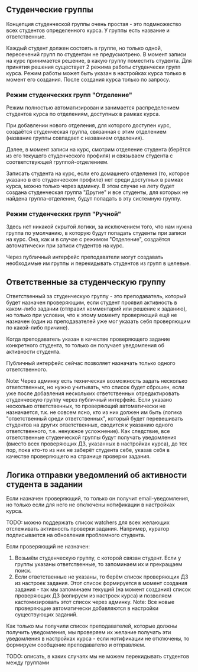 ## Студенческие группы

Концепция студенческой группы очень простая - это подмножество всех студентов определенного курса.
У группы есть название и ответственные.

Каждый студент должен состоять в группе, но только одной, пересечений групп по студентам не предусмотрено.
В момент записи на курс принимается решение, в какую группу поместить студента.
Для принятия решения существует 2 режима работы студенчески групп курса.
Режим работы может быть указан в настройках курса только в момент его создания.
После создания курса только по запросу.

### Режим студенческих групп "Отделение"

Режим полностью автоматизирован и занимается распределением студентов курса по отделениям, доступных в рамках курса.

При добавлении нового отделения, для которого доступен курс, создаётся студенческая группа, связанная с этим отделением (название группы совпадает с названием отделения).

Далее, в момент записи на курс, смотрим отделение студента (берётся из его текущего студенческого профиля) и связываем студента с соответствующей группой-отделением.

Записать студента на курс, если его домашнего отделения (то, которое указано в его студенческом профиле) нет среди доступных в рамках курса, можно только через админку. В этом случае на лету будет создана студенческая группа "Другие" и все студенты, для которых не найдена группа-отделение, будут попадать в эту системную группу.

### Режим студенческих групп "Ручной"

Здесь нет никакой скрытой логики, за исключением того, что нам нужна группа по умолчанию, в которую будут попадать студенты при записи на курс.
Она, как и в случае с режимом "Отделение", создаётся автоматически при записи студентов на курс.

Через публичный интерфейс преподаватели могут создавать необходимые им группы и перекидывать студентов из групп в целевые.

## Ответственные за студенческую группу

Ответственный за студенческую группу - это преподаватель, который будет назначен проверяющим, если студент проявил активность в каком-либо задании (отправил комментарий или решение к заданию), но только при условии, что к этому моменту проверяющий ещё не назначен (один из преподавателей уже мог указать себя проверяющим по какой-либо причине).

Когда преподаватель указан в качестве проверяющего задание конкретного студента, то только он получает уведомления об активности студента.

Публичный интерфейс сейчас позволяет назначать только одного ответственного.

Note: Через админку есть техническая возможность задать несколько ответственных, но нужно учитывать, что список будет сброшен, 
если уже после добавления нескольких ответственных отредактировать студенческую группу через публичный интерфейс.
Если указано несколько ответственных, то проверяющий автоматически не назначается, т.к. не совсем ясно, кто из них должен им быть (логика "ответственный среди ответственных", который будет перевешивать студентов на других ответственных, сводится к указанию одного ответственного, т.е. ненужное усложнение).
Как следствие, все ответственные студенческой группы будут получать уведомления (вместо всех проверяющих ДЗ, указанных в настройках курса), до тех пор, пока кто-то из них не заберёт студента себе, указав себя в качестве проверяющего на странице проверки задания.

## Логика отправки уведомлений об активности студента в задании

Если назначен проверяющий, то только он получит email-уведомления, но только если для него не отключены нотификации в настройках курса.

TODO: можно поддержать список watchers для всех желающих отслеживать активность проверки задания.
Например, куратор подписывается на обновления проблемного студента.

Если проверяющий не назначен:

1. Возьмём студенческую группу, с которой связан студент. Если у группы указаны ответственные, то запоминаем их и прекращаем поиск.
2. Если ответственные не указаны, то берём список проверяющих ДЗ из настроек задания.
   Этот список формируется в момент создания задания - так мы запоминаем текущий (на момент создания) список проверяющих ДЗ (копируем из настроек курса) и позволяем кастомизировать этот список через админку.
   Note: Все новые проверяющие автоматически добавляются в настройки существующих заданий.

Как только мы получили список преподавателей, которые должны получить уведомления, мы проверяем их желание получать эти уведомления в настройках курса - если нотификации не отключены, то формируем сообщение преподавателю и отправляем.


TODO: описать, в каких случаях мы не можем перекидывать студентов между группами
